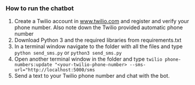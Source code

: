 ### How to run the chatbot
1. Create a Twilio account in www.twilio.com and register and verify your phone number. Also note down the Twilio provided automatic phone number
2. Download Python 3 and the required libraries from requirements.txt
3. In a terminal window navigate to the folder with all the files and type `python send_sms.py` or `python3 send_sms.py`
4. Open another terminal window in the folder and type `twilio phone-numbers:update "<your-twilio-phone-number> --sms-url="http://localhost:5000/sms`
5. Send a text to your Twilio phone number and chat with the bot.
